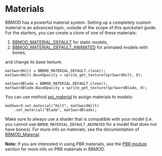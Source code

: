 # Materials
BBMOD has a powerful material system. Setting up a completely custom material
is an advanced topic, outside of the scope of this quickstart guide. For the
starters, you can create a clone of one of these materials:

  1. [BBMOD_MATERIAL_DEFAULT](./BBMOD_MATERIAL_DEFAULT.html) for static models,
  2. [BBMOD_MATERIAL_DEFAULT_ANIMATED](./BBMOD_MATERIAL_DEFAULT_ANIMATED.html) for animated models with bones,

and change its base texture:

```gml
matSwordHilt = BBMOD_MATERIAL_DEFAULT.clone();
matSwordHilt.BaseOpacity = sprite_get_texture(SprSwordHilt, 0);

matSwordBlade = BBMOD_MATERIAL_DEFAULT.clone();
matSwordBlade.BaseOpacity = sprite_get_texture(SprSwordBlade, 0);
```

You can use method [set_material](./BBMOD_Model.set_material.html) to assign
materials to models:

```gml
modSword.set_material("Hilt", matSwordHilt)
    .set_material("Blade", matSwordBlade);
```

Make sure to always use a shader that is compatible with your model (i.e. you
cannot use `BBMOD_MATERIAL_DEFAULT_ANIMATED` for a model that does not have
bones). For more info on materials, see the documentation of
[BBMOD_Material](./BBMOD_Material.html).

**Note:** If you are interested in using PBR materials, see the
[PBR module](./PBRModule.html) section for more info on PBR materials in BBMOD.
